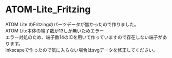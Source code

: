 # ATOM-Lite_Fritzing

ATOM Lite のFritzingのパーツデータが無かったので作りました。  
ATOM Lite本体の端子数が13しか無いためエラー  
エラー対処のため、端子数14のICを用いて作っていますので存在しない端子があります。  
Inkscapeで作ったので気に入らない場合はsvgデータを修正してください。  
